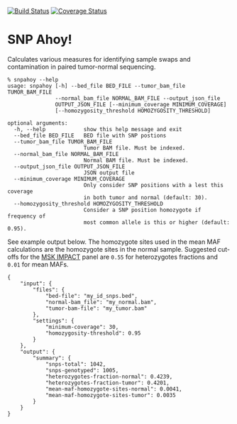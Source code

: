 [![Build Status](https://travis-ci.org/micknudsen/snpahoy.svg?branch=master)](https://travis-ci.org/micknudsen/snpahoy) [![Coverage Status](https://coveralls.io/repos/github/micknudsen/snpahoy/badge.svg?branch=master)](https://coveralls.io/github/micknudsen/snpahoy?branch=master)

# SNP Ahoy!

Calculates various measures for identifying sample swaps and contamination in paired tumor-normal sequencing.

```
% snpahoy --help
usage: snpahoy [-h] --bed_file BED_FILE --tumor_bam_file TUMOR_BAM_FILE
               --normal_bam_file NORMAL_BAM_FILE --output_json_file
               OUTPUT_JSON_FILE [--minimum_coverage MINIMUM_COVERAGE]
               [--homozygosity_threshold HOMOZYGOSITY_THRESHOLD]

optional arguments:
  -h, --help            show this help message and exit
  --bed_file BED_FILE   BED file with SNP postions
  --tumor_bam_file TUMOR_BAM_FILE
                        Tumor BAM file. Must be indexed.
  --normal_bam_file NORMAL_BAM_FILE
                        Normal BAM file. Must be indexed.
  --output_json_file OUTPUT_JSON_FILE
                        JSON output file
  --minimum_coverage MINIMUM_COVERAGE
                        Only consider SNP positions with a lest this coverage
                        in both tumor and normal (default: 30).
  --homozygosity_threshold HOMOZYGOSITY_THRESHOLD
                        Consider a SNP position homozygote if frequency of
                        most common allele is this or higher (default: 0.95).
```

See example output below. The homozygote sites used in the mean MAF calculations are the homozygote sites in the normal sample. Suggested cut-offs for the [MSK IMPACT](https://doi.org/10.1016/j.jmoldx.2014.12.006) panel are `0.55` for heterozygotes fractions and `0.01` for mean MAFs.

```
{
    "input": {
        "files": {
            "bed-file": "my_id_snps.bed",
            "normal-bam_file": "my_normal.bam",
            "tumor-bam-file": "my_tumor.bam"
        },
        "settings": {
            "minimum-coverage": 30,
            "homozygosity-threshold": 0.95
        }
    },
    "output": {
        "summary": {
            "snps-total": 1042,
            "snps-genotyped": 1005,
            "heterozygotes-fraction-normal": 0.4239,
            "heterozygotes-fraction-tumor": 0.4201,
            "mean-maf-homozygote-sites-normal": 0.0041,
            "mean-maf-homozygote-sites-tumor": 0.0035
        }
    }
}
```